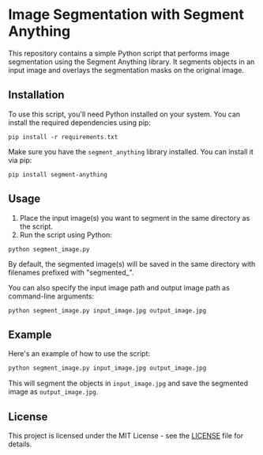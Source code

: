 # Image Segmentation with Segment Anything

This repository contains a simple Python script that performs image segmentation using the Segment Anything library. It segments objects in an input image and overlays the segmentation masks on the original image.

## Installation

To use this script, you'll need Python installed on your system. You can install the required dependencies using pip:

```
pip install -r requirements.txt
```

Make sure you have the `segment_anything` library installed. You can install it via pip:

```
pip install segment-anything
```

## Usage

1. Place the input image(s) you want to segment in the same directory as the script.
2. Run the script using Python:

```
python segment_image.py
```

By default, the segmented image(s) will be saved in the same directory with filenames prefixed with "segmented_".

You can also specify the input image path and output image path as command-line arguments:

```
python segment_image.py input_image.jpg output_image.jpg
```

## Example

Here's an example of how to use the script:

```python
python segment_image.py input_image.jpg output_image.jpg
```

This will segment the objects in `input_image.jpg` and save the segmented image as `output_image.jpg`.

## License

This project is licensed under the MIT License - see the [LICENSE](LICENSE) file for details.

```

